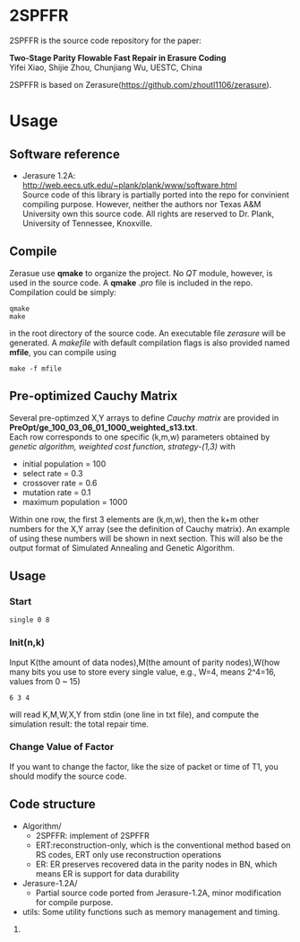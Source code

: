 # 2SPFFR
2SPFFR is the source code repository for the paper:

**Two-Stage Parity Flowable Fast Repair in Erasure Coding**  
Yifei Xiao, Shijie Zhou, Chunjiang Wu, UESTC, China

2SPFFR is based on Zerasure(<https://github.com/zhoutl1106/zerasure>).

# Usage
## Software reference
- Jerasure 1.2A: 
  http://web.eecs.utk.edu/~plank/plank/www/software.html  
  Source code of this library is partially ported into the repo for convinient compiling purpose. However, neither the authors nor Texas A&M University own this source code. All rights are reserved to Dr. Plank, University of Tennessee, Knoxville.

## Compile
Zerasue use **qmake** to organize the project. No *QT* module, however, is used in the source code.
A **qmake** *.pro* file is included in the repo. Compilation could be simply:
~~~~
qmake
make
~~~~
in the root directory of the source code. An executable file *zerasure* will be generated.
A *makefile* with default compilation flags is also provided named **mfile**, you can compile using
~~~
make -f mfile
~~~

## Pre-optimized Cauchy Matrix
Several pre-optimzed X,Y arrays to define *Cauchy matrix* are provided in **PreOpt/ge_100_03_06_01_1000_weighted_s13.txt**.  
Each row corresponds to one specific (k,m,w) parameters obtained by *genetic algorithm, weighted cost function, strategy-(1,3)* with

- initial population = 100
- select rate = 0.3
- crossover rate = 0.6
- mutation rate = 0.1
- maximum population = 1000

Within one row, the first 3 elements are (k,m,w), then the k+m other numbers for the X,Y array (see the definition of Cauchy matrix). An example of using these numbers will be shown in next section.
This will also be the output format of Simulated Annealing and Genetic Algorithm.

## Usage
### Start  
~~~
single 0 8
~~~
### Init(n,k)
Input K(the amount of data nodes),M(the amount of parity nodes),W(how many bits you use to store every single value, e.g., W=4, means 2^4=16, values from 0 ~ 15)

~~~
6 3 4
~~~
will read K,M,W,X,Y from stdin (one line in txt file), and compute the simulation result: the total repair time.

### Change Value of Factor

If you want to change the factor, like the size of packet or time of T1, you should modify the source code.



## Code structure
- Algorithm/
    - 2SPFFR: implement of 2SPFFR
    - ERT:reconstruction-only, which is the conventional method based on RS codes, ERT only use reconstruction operations
    - ER: ER preserves recovered data in the parity nodes in BN, which means ER is support for data durability 
- Jerasure-1.2A/
    - Partial source code ported from Jerasure-1.2A, minor modification for compile purpose.
- utils: Some utility functions such as memory management and timing.

1. ​
